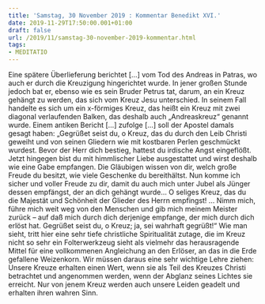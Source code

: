 ```yaml
---
title: 'Samstag, 30 November 2019 : Kommentar Benedikt XVI.'
date: 2019-11-29T17:50:00.001+01:00
draft: false
url: /2019/11/samstag-30-november-2019-kommentar.html
tags: 
- MEDITATIO
---
```


Eine spätere Überlieferung berichtet \[…\] vom Tod des Andreas in Patras, wo auch er durch die Kreuzigung hingerichtet wurde. In jener großen Stunde jedoch bat er, ebenso wie es sein Bruder Petrus tat, darum, an ein Kreuz gehängt zu werden, das sich vom Kreuz Jesu unterschied. In seinem Fall handelte es sich um ein x-förmiges Kreuz, das heißt ein Kreuz mit zwei diagonal verlaufenden Balken, das deshalb auch „Andreaskreuz“ genannt wurde. Einem antiken Bericht \[…\] zufolge \[…\] soll der Apostel damals gesagt haben: „Gegrüßet seist du, o Kreuz, das du durch den Leib Christi geweiht und von seinen Gliedern wie mit kostbaren Perlen geschmückt wurdest. Bevor der Herr dich bestieg, hattest du irdische Angst eingeflößt. Jetzt hingegen bist du mit himmlischer Liebe ausgestattet und wirst deshalb wie eine Gabe empfangen. Die Gläubigen wissen von dir, welch große Freude du besitzt, wie viele Geschenke du bereithältst. Nun komme ich sicher und voller Freude zu dir, damit du auch mich unter Jubel als Jünger dessen empfängst, der an dich gehängt wurde… O seliges Kreuz, das du die Majestät und Schönheit der Glieder des Herrn empfingst! … Nimm mich, führe mich weit weg von den Menschen und gib mich meinem Meister zurück – auf daß mich durch dich derjenige empfange, der mich durch dich erlöst hat. Gegrüßet seist du, o Kreuz; ja, sei wahrhaft gegrüßt!“ Wie man sieht, tritt hier eine sehr tiefe christliche Spiritualität zutage, die im Kreuz nicht so sehr ein Folterwerkzeug sieht als vielmehr das herausragende Mittel für eine vollkommenen Angleichung an den Erlöser, an das in die Erde gefallene Weizenkorn. Wir müssen daraus eine sehr wichtige Lehre ziehen: Unsere Kreuze erhalten einen Wert, wenn sie als Teil des Kreuzes Christi betrachtet und angenommen werden, wenn der Abglanz seines Lichtes sie erreicht. Nur von jenem Kreuz werden auch unsere Leiden geadelt und erhalten ihren wahren Sinn.